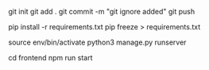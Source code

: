 git init
git add .
git commit -m "git ignore added"
git push


pip install -r requirements.txt 
pip freeze > requirements.txt


source env/bin/activate
python3 manage.py runserver 


cd frontend
npm run start